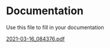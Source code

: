 # Documentation

Use this file to fill in your documentation

[2021-03-16_084376.pdf](https://github.com/PGBSNH20/the-train-track-barista-group-3/files/6154440/2021-03-16_084376.pdf)
